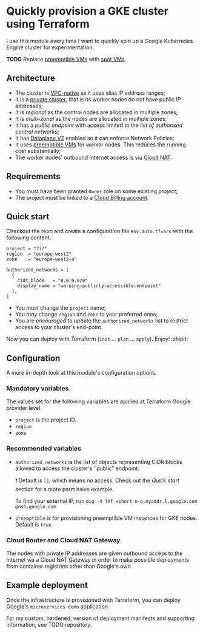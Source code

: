 # Quickly provision a GKE cluster using Terraform

I use this module every time I want to quickly spin up a Google Kubernetes Engine cluster for experimentation.

**TODO** Replace [preemptible VMs] with [spot VMs].

## Architecture

* The cluster is [VPC-native](https://cloud.google.com/kubernetes-engine/docs/concepts/alias-ips) as it uses alias IP address ranges;
* It is a [private cluster], that is its worker nodes do not have public IP addresses;
* It is _regional_ as the control nodes are allocated in multiple zones;
* It is _multi-zonal_ as the nodes are allocated in multiple zones;
* It has a _public endpoint_ with access limited to the _list of authorised control networks_;
* It has [Dataplane V2](https://cloud.google.com/blog/products/containers-kubernetes/bringing-ebpf-and-cilium-to-google-kubernetes-engine) enabled so it can enforce Network Policies;
* It uses [preemptible VMs] for worker nodes. This reduces the running cost substantially;
* The worker nodes' outbound Internet access is via [Cloud NAT].

[Cloud NAT]: https://cloud.google.com/nat/
[private cluster]: https://cloud.google.com/kubernetes-engine/docs/concepts/private-cluster-concept
[preemptible VMs]: https://cloud.google.com/compute/docs/instances/preemptible
[spot VMs]: https://cloud.google.com/compute/docs/instances/spot

## Requirements

* You must have been granted `Owner` role on some existing *project*;
* The project must be linked to a [Cloud Billing account].

[Cloud Billing account]: https://cloud.google.com/billing/docs/concepts#billing_account

## Quick start

Checkout the repo and create a configuration file `env.auto.tfvars` with the following content.

```hcl
project = "???"
region  = "europe-west2"
zone    = "europe-west2-a"

authorized_networks = [
  {
    cidr_block   = "0.0.0.0/0"
    display_name = "warning-publicly-accessible-endpoint"
  },
]
```

* You _must_ change the `project` name;
* You _may_ change `region` and `zone` to your preferred ones;
* You are _encouraged_ to update the `authorized_networks` list to restrict access to your cluster's end-point.

Now you can deploy with Terraform (`init` ... `plan` ... `apply`). Enjoy! :shipit:

## Configuration

A more in-depth look at this module's configuration options.

### Mandatory variables

The values set for the following variables are applied at Terraform Google provider level.

* `project` is the project ID.
* `region`
* `zone`

### Recommended variables

* `authorized_networks` is the list of objects representing CIDR blocks allowed to access the cluster's "public" endpoint.
   
   ❗ Default is `[]`, which means no access. Check out the _Quick start_ section for a more permissive example. 

   To find your external IP, run `dig -4 TXT +short o-o.myaddr.l.google.com @ns1.google.com`

* `preemptible` is for provisioning preemptible VM instances for GKE nodes. Default is `true`.

### Cloud Router and Cloud NAT Gateway

The nodes with private IP addresses are given outbound access to the Internet via a Cloud NAT Gateway in order to make possible deployments from container registries other than Google's own.

## Example deployment

Once the infrastructure is provisioned with Terraform, you can deploy Google's `microservices-demo` application.

For my custom, hardened, version of deployment manifests and supporting information, see TODO repository.
